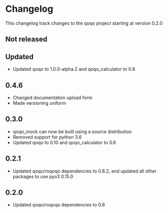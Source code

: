 # Changelog

This changelog track changes to the qoqo project starting at version 0.2.0

## Not released

## Updated
* Updated qoqo to 1.0.0-alpha.2 and qoqo_calculator to 0.8

## 0.4.6

* Changed documentation upload form
* Made versioning uniform

## 0.3.0

* qoqo_mock can now be built using a source distribution
* Removed support for python 3.6
* Updated qoqo to 0.10 and qoqo_calculator to 0.6

## 0.2.1

* Updated qoqo/roqoqo dependencies to 0.8.2, and updated all other packages to use pyo3 0.15.0
## 0.2.0

* Updated qoqo/roqoqo dependencies to 0.6
